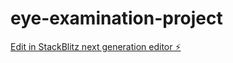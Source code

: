 # eye-examination-project

[Edit in StackBlitz next generation editor ⚡️](https://stackblitz.com/~/github.com/Eugenejak/eye-examination-project)